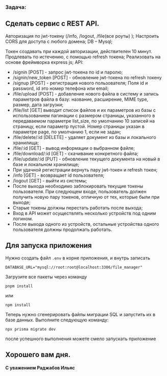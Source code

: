 ### Задача:
## Сделать сервис с REST API.
Авторизация по jwt-токену (/info, /logout, /file(все роуты) );
Настроить CORS для доступа с любого домена;
DB – Mysql;

Токен создавать при каждой авторизации, действителен 10 минут. Продлевать по истечению, с помощью refresh токена;
Реализовать на основе фреймворка express js;
API:

- /signin [POST] - запрос jwt-токена по id и паролю;
- /signin/new_token [POST]  - обновление jwt-токена по refresh токену
- /signup [POST] - регистрация нового пользователя;
Поля id и password, id это номер телефона или email;
- /file/upload [POST] - добавление нового файла в систему и запись параметров файла в базу: название, расширение, MIME type, размер, дата загрузки;
- /file/list [GET]  выводит список файлов и их параметров из базы с использованием пагинации с размером страницы, указанного в передаваемом параметре list_size, по умолчанию 10 записей на страницу, если параметр пустой. Номер страницы указан в параметре page, по умолчанию 1, если не задан;
- /file/delete/:id [DELETE] - удаляет документ из базы и локального хранилища;
- /file/:id [GET] - вывод информации о выбранном файле;
- /file/download/:id [GET] - скачивание конкретного файла;
- /file/update/:id [PUT] - обновление текущего документа на новый в базе и локальном хранилище;
- При удачной регистрации вернуть пару  jwt-токен и refresh токен;
- /info [GET] - возвращает id пользователя;
- /logout [GET] - выйти из системы;
- После выхода необходимо заблокировать текущие токены пользователя. При следующем входе, пользователь должен получить новую пару токенов, отличную от тех, которые были при выходе;
- Старые токены должны перестать работать после выхода;
- Вход в API может осуществлять несколько устройств под одним логином.
- После выхода одного из устройств, остальные устройства одного пользователя должны продолжать работать.

## Для запуска приложения

Нужно создать файл `.env` в корне приложения, и внутрь записать 

```
DATABASE_URL="mysql://root:root@localhost:3306/file_manager"
```

Загрузите все пакеты через команду

```
pnpm install
```
или
```
npm install
```

Теперь нужно сгенерировать файлы миграции SQL и запустить их в базе данных. Выполните следующую команду:

```
npx prisma migrate dev
```

после успешного выполнения можете смело запускать приложение

## Хорошего вам дня.
#### С уважением Раджабов Ильяс
